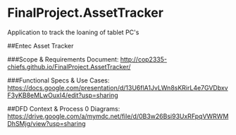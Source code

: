 # FinalProject.AssetTracker
Application to track the loaning of tablet PC's

##Entec Asset Tracker

###Scope & Requirements Document:
http://cop2335-chiefs.github.io/FinalProject.AssetTracker/

###Functional Specs & Use Cases:
https://docs.google.com/presentation/d/13U6flA1JvLWn8sKRirL4e7GVDbxvF3yKB8eMLwOuxI4/edit?usp=sharing

##DFD Context & Process 0 Diagrams:
https://drive.google.com/a/mymdc.net/file/d/0B3w26Bsi93UxRFpqVWRWMDhSMjg/view?usp=sharing
